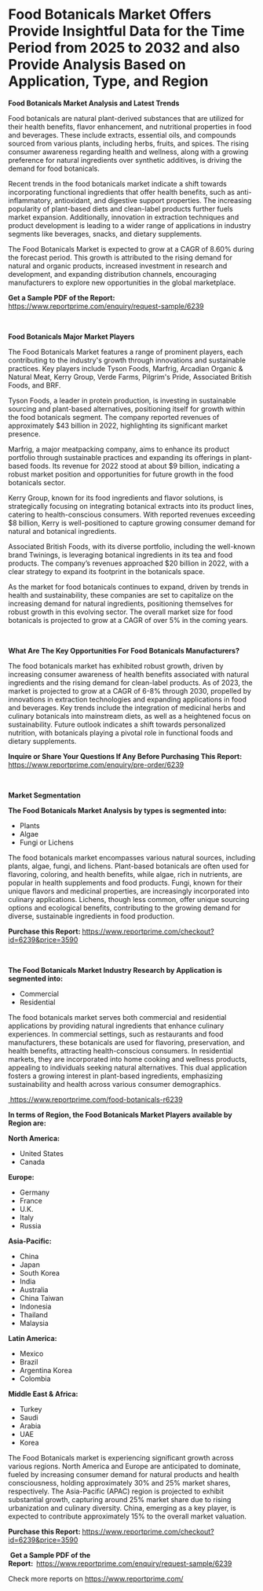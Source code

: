 <p><h1>Food Botanicals Market Offers Provide Insightful Data for the Time Period from 2025 to 2032 and also Provide Analysis Based on Application, Type, and Region</h1></p><p><strong>Food Botanicals Market Analysis and Latest Trends</strong></p>
<p><p>Food botanicals are natural plant-derived substances that are utilized for their health benefits, flavor enhancement, and nutritional properties in food and beverages. These include extracts, essential oils, and compounds sourced from various plants, including herbs, fruits, and spices. The rising consumer awareness regarding health and wellness, along with a growing preference for natural ingredients over synthetic additives, is driving the demand for food botanicals.</p><p>Recent trends in the food botanicals market indicate a shift towards incorporating functional ingredients that offer health benefits, such as anti-inflammatory, antioxidant, and digestive support properties. The increasing popularity of plant-based diets and clean-label products further fuels market expansion. Additionally, innovation in extraction techniques and product development is leading to a wider range of applications in industry segments like beverages, snacks, and dietary supplements.</p><p>The Food Botanicals Market is expected to grow at a CAGR of 8.60% during the forecast period. This growth is attributed to the rising demand for natural and organic products, increased investment in research and development, and expanding distribution channels, encouraging manufacturers to explore new opportunities in the global marketplace.</p></p>
<p><strong>Get a Sample PDF of the Report:&nbsp;</strong> <a href="https://www.reportprime.com/enquiry/request-sample/6239?utm_campaign=2746&utm_medium=2&utm_source=Github&utm_content=ia&utm_term=19032025&utm_id=food-botanicals">https://www.reportprime.com/enquiry/request-sample/6239</a></p>
<p>&nbsp;</p>
<p><strong>Food Botanicals Major Market Players</strong></p>
<p><p>The Food Botanicals Market features a range of prominent players, each contributing to the industry's growth through innovations and sustainable practices. Key players include Tyson Foods, Marfrig, Arcadian Organic & Natural Meat, Kerry Group, Verde Farms, Pilgrim's Pride, Associated British Foods, and BRF. </p><p>Tyson Foods, a leader in protein production, is investing in sustainable sourcing and plant-based alternatives, positioning itself for growth within the food botanicals segment. The company reported revenues of approximately $43 billion in 2022, highlighting its significant market presence.</p><p>Marfrig, a major meatpacking company, aims to enhance its product portfolio through sustainable practices and expanding its offerings in plant-based foods. Its revenue for 2022 stood at about $9 billion, indicating a robust market position and opportunities for future growth in the food botanicals sector.</p><p>Kerry Group, known for its food ingredients and flavor solutions, is strategically focusing on integrating botanical extracts into its product lines, catering to health-conscious consumers. With reported revenues exceeding $8 billion, Kerry is well-positioned to capture growing consumer demand for natural and botanical ingredients.</p><p>Associated British Foods, with its diverse portfolio, including the well-known brand Twinings, is leveraging botanical ingredients in its tea and food products. The company’s revenues approached $20 billion in 2022, with a clear strategy to expand its footprint in the botanicals space.</p><p>As the market for food botanicals continues to expand, driven by trends in health and sustainability, these companies are set to capitalize on the increasing demand for natural ingredients, positioning themselves for robust growth in this evolving sector. The overall market size for food botanicals is projected to grow at a CAGR of over 5% in the coming years.</p></p>
<p>&nbsp;</p>
<p><strong>What Are The Key Opportunities For Food Botanicals Manufacturers?</strong></p>
<p><p>The food botanicals market has exhibited robust growth, driven by increasing consumer awareness of health benefits associated with natural ingredients and the rising demand for clean-label products. As of 2023, the market is projected to grow at a CAGR of 6-8% through 2030, propelled by innovations in extraction technologies and expanding applications in food and beverages. Key trends include the integration of medicinal herbs and culinary botanicals into mainstream diets, as well as a heightened focus on sustainability. Future outlook indicates a shift towards personalized nutrition, with botanicals playing a pivotal role in functional foods and dietary supplements.</p></p>
<p><strong>Inquire or Share Your Questions If Any Before Purchasing This Report:</strong> <a href="https://www.reportprime.com/enquiry/pre-order/6239?utm_campaign=2746&utm_medium=2&utm_source=Github&utm_content=ia&utm_term=19032025&utm_id=food-botanicals">https://www.reportprime.com/enquiry/pre-order/6239</a></p>
<p>&nbsp;</p>
<p><strong>Market Segmentation</strong></p>
<p><strong>The Food Botanicals Market Analysis by types is segmented into:</strong></p>
<p><ul><li>Plants</li><li>Algae</li><li>Fungi or Lichens</li></ul></p>
<p><p>The food botanicals market encompasses various natural sources, including plants, algae, fungi, and lichens. Plant-based botanicals are often used for flavoring, coloring, and health benefits, while algae, rich in nutrients, are popular in health supplements and food products. Fungi, known for their unique flavors and medicinal properties, are increasingly incorporated into culinary applications. Lichens, though less common, offer unique sourcing options and ecological benefits, contributing to the growing demand for diverse, sustainable ingredients in food production.</p></p>
<p><strong>Purchase this Report:&nbsp;</strong><a href="https://www.reportprime.com/checkout?id=6239&price=3590&utm_campaign=2746&utm_medium=2&utm_source=Github&utm_content=ia&utm_term=19032025&utm_id=food-botanicals">https://www.reportprime.com/checkout?id=6239&price=3590</a></p>
<p>&nbsp;</p>
<p><strong>The Food Botanicals Market Industry Research by Application is segmented into:</strong></p>
<p><ul><li>Commercial</li><li>Residential</li></ul></p>
<p><p>The food botanicals market serves both commercial and residential applications by providing natural ingredients that enhance culinary experiences. In commercial settings, such as restaurants and food manufacturers, these botanicals are used for flavoring, preservation, and health benefits, attracting health-conscious consumers. In residential markets, they are incorporated into home cooking and wellness products, appealing to individuals seeking natural alternatives. This dual application fosters a growing interest in plant-based ingredients, emphasizing sustainability and health across various consumer demographics.</p></p>
<p><a href="https://www.reportprime.com/food-botanicals-r6239?utm_campaign=2746&utm_medium=2&utm_source=Github&utm_content=ia&utm_term=19032025&utm_id=food-botanicals">&nbsp;https://www.reportprime.com/food-botanicals-r6239</a></p>
<p><strong>In terms of Region, the Food Botanicals Market Players available by Region are:</strong></p>
<p>
    <p> <strong> North America: </strong>
        <ul>
            <li>United States</li>
            <li>Canada</li>
        </ul>
        </p> 
    <p> <strong> Europe: </strong>
        <ul>
            <li>Germany</li>
            <li>France</li>
            <li>U.K.</li>
            <li>Italy</li>
            <li>Russia</li>
        </ul>
        </p> 
    <p> <strong> Asia-Pacific: </strong>
        <ul>
            <li>China</li>
            <li>Japan</li>
            <li>South Korea</li>
            <li>India</li>
            <li>Australia</li>
            <li>China Taiwan</li>
            <li>Indonesia</li>
            <li>Thailand</li>
            <li>Malaysia</li>
        </ul>
        </p> 
    <p> <strong> Latin America: </strong>
        <ul>
            <li>Mexico</li>
            <li>Brazil</li>
            <li>Argentina Korea</li>
            <li>Colombia</li>
        </ul>
        </p> 
    <p> <strong> Middle East & Africa: </strong>
        <ul>
            <li>Turkey</li>
            <li>Saudi</li>
            <li>Arabia</li>
            <li>UAE</li>
            <li>Korea</li>
        </ul>
    </p>
    </p>
<p><p>The Food Botanicals market is experiencing significant growth across various regions. North America and Europe are anticipated to dominate, fueled by increasing consumer demand for natural products and health consciousness, holding approximately 30% and 25% market shares, respectively. The Asia-Pacific (APAC) region is projected to exhibit substantial growth, capturing around 25% market share due to rising urbanization and culinary diversity. China, emerging as a key player, is expected to contribute approximately 15% to the overall market valuation.</p></p>
<p><strong>Purchase this Report: </strong><a href="https://www.reportprime.com/checkout?id=6239&price=3590&utm_campaign=2746&utm_medium=2&utm_source=Github&utm_content=ia&utm_term=19032025&utm_id=food-botanicals">https://www.reportprime.com/checkout?id=6239&price=3590</a></p>
<p>&nbsp;<strong>Get a Sample PDF of the Report:&nbsp;&nbsp;</strong><a href="https://www.reportprime.com/enquiry/request-sample/6239?utm_campaign=2746&utm_medium=2&utm_source=Github&utm_content=ia&utm_term=19032025&utm_id=food-botanicals">https://www.reportprime.com/enquiry/request-sample/6239</a></p>
<p><strong></strong></p>
<p>Check more reports on <a href="https://www.reportprime.com/?utm_campaign=2746&utm_medium=2&utm_source=Github&utm_content=ia&utm_term=19032025&utm_id=food-botanicals">https://www.reportprime.com/</a></p>